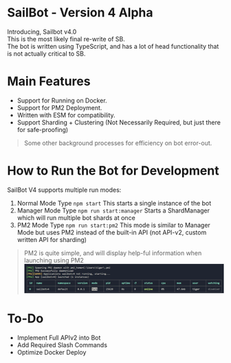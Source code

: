 # SailBot - Version 4 Alpha
Introducing, Sailbot v4.0  <br>
This is the most likely final re-write of SB.  <br>
The bot is written using TypeScript, and has a lot of head functionality that is not actually critical to SB.  <br>
# Main Features
* Support for Running on Docker.
* Support for PM2 Deployment.
* Written with ESM for compatibility.
* Support Sharding + Clustering (Not Necessarily Required, but just there for safe-proofing) 
> Some other background processes for efficiency on bot error-out.

# How to Run the Bot for Development
SailBot V4 supports multiple run modes:
1. Normal Mode
Type `npm start`
This starts a single instance of the bot
2. Manager Mode
Type `npm run start:manager`
Starts a ShardManager which will run multiple bot shards at once
3. PM2 Mode
Type `npm run start:pm2`
This mode is similar to Manager Mode but uses PM2 instead of the built-in API (not API-v2, custom written API for sharding)
> PM2 is quite simple, and will display help-ful information when launching using PM2
![pm2demo](/imgs/pm2demo.png "PM2 Process Manager UI")

# To-Do
* Implement Full APIv2 into Bot
* Add Required Slash Commands
* Optimize Docker Deploy 